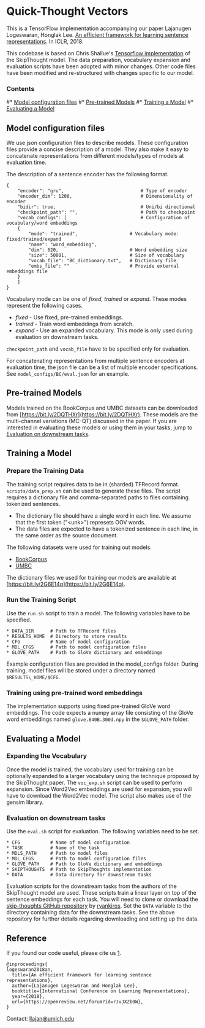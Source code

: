 # Quick-Thought Vectors

This is a TensorFlow implementation accompanying our paper
Lajanugen Logeswaran, Honglak Lee. 
[An efficient framework for learning sentence representations](https://arxiv.org/pdf/1803.02893.pdf). In ICLR, 2018.

This codebase is based on Chris Shallue's [Tensorflow implementation](https://github.com/tensorflow/models/tree/master/research/skip_thoughts) of the SkipThought model. 
The data preparation, vocabulary expansion and evaluation scripts have been adopted with minor changes.
Other code files have been modified and re-structured with changes specific to our model.

### Contents
#* [Model configuration files](#model-configuration-files)
#* [Pre-trained Models](#pre--trained-models)
#* [Training a Model](#training-a-model)
#* [Evaluating a Model](#evaluating-a-model)

## Model configuration files

We use json configuration files to describe models. These configuration files provide a concise description of a model. They also make it easy to concatenate representations from different models/types of models at evaluation time.

The description of a sentence encoder has the following format.
```
{
	"encoder": "gru",                            # Type of encoder
	"encoder_dim": 1200,                         # Dimensionality of encoder
	"bidir": true,                               # Uni/bi directional
	"checkpoint_path": "",                       # Path to checkpoint
	"vocab_configs": [                           # Configuration of vocabulary/word embeddings
	{
		"mode": "trained",                   # Vocabulary mode: fixed/trained/expand
		"name": "word_embedding",
		"dim": 620,                          # Word embedding size
		"size": 50001,                       # Size of vocabulary
		"vocab_file": "BC_dictionary.txt",   # Dictionary file
		"embs_file": ""                      # Provide external embeddings file
	}
	]
}
```

Vocabulary mode can be one of *fixed*, *trained* or *expand*. These modes represent the following cases.
* *fixed* - Use fixed, pre-trained embeddings.
* *trained* - Train word embeddings from scratch. 
* *expand* - Use an expanded vocabulary. This mode is only used during evaluation on downstream tasks.

`checkpoint_path` and `vocab_file` have to be specified only for evaluation.

For concatenating representations from multiple sentence encoders at evaluation time, the json file can be a list of multiple encoder specifications. See `model_configs/BC/eval.json` for an example. 


## Pre-trained Models
Models trained on the BookCorpus and UMBC datasets can be downloaded from [https://bit.ly/2DQTHXr](https://bit.ly/2DQTHXr).
These models are the multi-channel variations (MC-QT) discussed in the paper.
If you are interested in evaluating these models or using them in your tasks, jump to [Evaluation on downstream tasks](#evaluation-on-downstream-tasks).


## Training a Model

### Prepare the Training Data

The training script requires data to be in (sharded) TFRecord format. 
`scripts/data_prep.sh` can be used to generate these files.
The script requires a dictionary file and comma-separated paths to files containing tokenized sentences.
* The dictionary file should have a single word in each line. We assume that the first token ("\<unk>") represets OOV words.
* The data files are expected to have a tokenized sentence in each line, in the same order as the source document. 

The following datasets were used for training out models.
* [BookCorpus](http://yknzhu.wixsite.com/mbweb) 
* [UMBC](https://ebiquity.umbc.edu/blogger/2013/05/01/umbc-webbase-corpus-of-3b-english-words)

The dictionary files we used for training our models are available at [https://bit.ly/2G6E14q](https://bit.ly/2G6E14q).

### Run the Training Script

Use the `run.sh` script to train a model. 
The following variables have to be specified.

```
* DATA_DIR      # Path to TFRecord files
* RESULTS_HOME  # Directory to store results
* CFG           # Name of model configuration 
* MDL_CFGS      # Path to model configuration files
* GLOVE_PATH    # Path to GloVe dictionary and embeddings
```

Example configuration files are provided in the model\_configs folder. During training, model files will be stored under a directory named `$RESULTS\_HOME/$CFG`.

### Training using pre-trained word embeddings

The implementation supports using fixed pre-trained GloVe word embeddings.
The code expects a numpy array file consisting of the GloVe word embeddings named `glove.840B.300d.npy` in the `$GLOVE_PATH` folder.

## Evaluating a Model

### Expanding the Vocabulary

Once the model is trained, the vocabulary used for training can be optionally expanded to a larger vocabulary using the technique proposed by the SkipThought paper. 
The `voc_exp.sh` script can be used to perform expansion. 
Since Word2Vec embeddings are used for expansion, you will have to download the Word2Vec model. 
The script also makes use of the gensim library. 

### Evaluation on downstream tasks

Use the `eval.sh` script for evaluation. The following variables need to be set.

```
* CFG           # Name of model configuration 
* TASK          # Name of the task
* MDLS_PATH     # Path to model files
* MDL_CFGS      # Path to model configuration files
* GLOVE_PATH    # Path to GloVe dictionary and embeddings
* SKIPTHOUGHTS  # Path to SkipThoughts implementation
* DATA          # Data directory for downstream tasks
```

Evaluation scripts for the downstream tasks from the authors of the SkipThought model are used. These scripts train a linear layer on top of the sentence embeddings for each task. 
You will need to clone or download the [skip-thoughts GitHub repository](https://github.com/ryankiros/skip-thoughts) by [ryankiros](https://github.com/ryankiros).
Set the `DATA` variable to the directory containing data for the downstream tasks. 
See the above repository for further details regarding downloading and setting up the data.

## Reference

If you found our code useful, please cite us [1](https://arxiv.org/pdf/1803.02893.pdf).

```
@inproceedings{
logeswaran2018an,
  title={An efficient framework for learning sentence representations},
  author={Lajanugen Logeswaran and Honglak Lee},
  booktitle={International Conference on Learning Representations},
  year={2018},
  url={https://openreview.net/forum?id=rJvJXZb0W},
}
```

Contact: [llajan@umich.edu](mailto:llajan@umich.edu)
